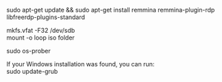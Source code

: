 sudo apt-get update && sudo apt-get install remmina remmina-plugin-rdp libfreerdp-plugins-standard  


mkfs.vfat -F32 /dev/sdb  
mount -o loop  iso  folder   

sudo os-prober  


If your Windows installation was found, you can run:  
sudo update-grub  
